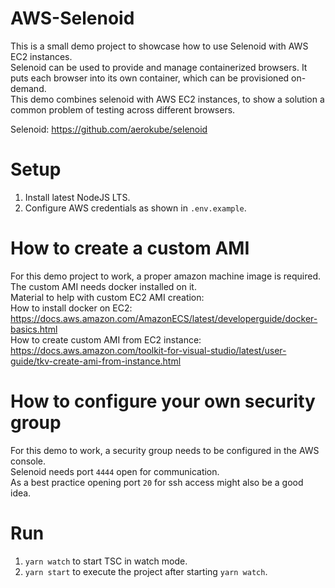 # AWS-Selenoid

This is a small demo project to showcase how to use Selenoid with AWS EC2 instances.  
Selenoid can be used to provide and manage containerized browsers. It puts each browser into its own container, which can be provisioned on-demand.  
This demo combines selenoid with AWS EC2 instances, to show a solution a common problem of testing across different browsers.

Selenoid: https://github.com/aerokube/selenoid

# Setup

1. Install latest NodeJS LTS.
2. Configure AWS credentials as shown in `.env.example`.

# How to create a custom AMI

For this demo project to work, a proper amazon machine image is required.  
The custom AMI needs docker installed on it.  
Material to help with custom EC2 AMI creation:  
How to install docker on EC2: https://docs.aws.amazon.com/AmazonECS/latest/developerguide/docker-basics.html  
How to create custom AMI from EC2 instance: https://docs.aws.amazon.com/toolkit-for-visual-studio/latest/user-guide/tkv-create-ami-from-instance.html

# How to configure your own security group

For this demo to work, a security group needs to be configured in the AWS console.  
Selenoid needs port `4444` open for communication.  
As a best practice opening port `20` for ssh access might also be a good idea.

# Run

1. `yarn watch` to start TSC in watch mode.
2. `yarn start` to execute the project after starting `yarn watch`.
